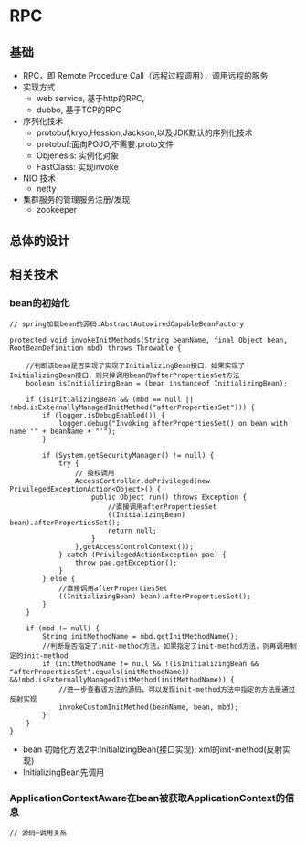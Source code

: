 # RPC 

## 基础

- RPC，即 Remote Procedure Call（远程过程调用），调用远程的服务
- 实现方式
    - web service, 基于http的RPC,
    - dubbo, 基于TCP的RPC
- 序列化技术
    - protobuf,kryo,Hession,Jackson,以及JDK默认的序列化技术
    - protobuf:面向POJO,不需要.proto文件
    - Objenesis: 实例化对象
    - FastClass: 实现invoke
- NIO 技术
    - netty
- 集群服务的管理服务注册/发现
    - zookeeper

## 总体的设计


## 相关技术

### bean的初始化

```
// spring加载bean的源码:AbstractAutowiredCapableBeanFactory

protected void invokeInitMethods(String beanName, final Object bean, RootBeanDefinition mbd) throws Throwable {
    
    //判断该bean是否实现了实现了InitializingBean接口，如果实现了InitializingBean接口，则只掉调用bean的afterPropertiesSet方法
    boolean isInitializingBean = (bean instanceof InitializingBean);
    
    if (isInitializingBean && (mbd == null || !mbd.isExternallyManagedInitMethod("afterPropertiesSet"))) {
        if (logger.isDebugEnabled()) {
            logger.debug("Invoking afterPropertiesSet() on bean with name '" + beanName + "'");
        }
         
        if (System.getSecurityManager() != null) {
            try {
                // 授权调用
                AccessController.doPrivileged(new PrivilegedExceptionAction<Object>() {
                    public Object run() throws Exception {
                        //直接调用afterPropertiesSet
                        ((InitializingBean) bean).afterPropertiesSet();
                        return null;
                    }
                },getAccessControlContext());
            } catch (PrivilegedActionException pae) {
                throw pae.getException();
            }
        } else {
            //直接调用afterPropertiesSet
            ((InitializingBean) bean).afterPropertiesSet();
        }
    }
    
    if (mbd != null) {
        String initMethodName = mbd.getInitMethodName();
        //判断是否指定了init-method方法，如果指定了init-method方法，则再调用制定的init-method
        if (initMethodName != null && !(isInitializingBean && "afterPropertiesSet".equals(initMethodName)) &&!mbd.isExternallyManagedInitMethod(initMethodName)) {
            //进一步查看该方法的源码，可以发现init-method方法中指定的方法是通过反射实现
            invokeCustomInitMethod(beanName, bean, mbd);
        }
    }
}

```
- bean 初始化方法2中:InitializingBean(接口实现); xml的init-method(反射实现)
- InitializingBean先调用   

### ApplicationContextAware在bean被获取ApplicationContext的信息

```
// 源码—调用关系

```           
    